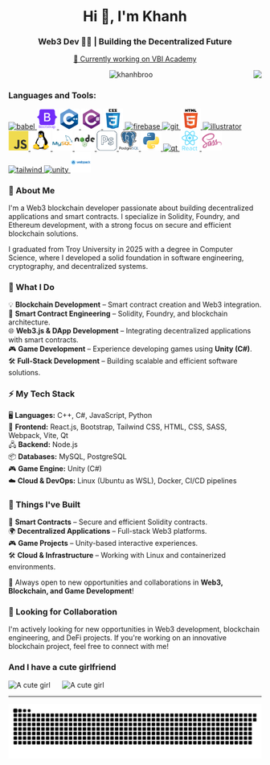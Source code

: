 <h1 align="center">Hi 👋, I'm Khanh</h1> 
<h3 align="center">Web3 Dev 👨‍💻 | Building the Decentralized Future</h3>  
 
<p align="center">
  <a href="https://github.com/vbi-academy" target="_blank" rel="noreferrer">🔭 Currently working on VBI Academy</a> 
</p>
    
<div align="center">
  <img src="https://github-readme-stats.vercel.app/api/top-langs?username=khanhbroo&show_icons=true&locale=en&layout=compact" alt="khanhbroo" />
  <img align="right" height="200" src="https://media4.giphy.com/media/UkfUod3TFW66J2BWKK/giphy.gif?cid=6c09b952otgjv0gub4pktz2l1i2ksyszfhx8hwmv1iihfz8j&ep=v1_internal_gif_by_id&rid=giphy.gif&ct=g"  />
</div>

<h3 align="left">Languages and Tools:</h3>
<p align="left"> <a href="https://babeljs.io/" target="_blank" rel="noreferrer"> <img src="https://www.vectorlogo.zone/logos/babeljs/babeljs-icon.svg" alt="babel" width="40" height="40"/> </a> <a href="https://getbootstrap.com" target="_blank" rel="noreferrer"> <img src="https://raw.githubusercontent.com/devicons/devicon/master/icons/bootstrap/bootstrap-plain-wordmark.svg" alt="bootstrap" width="40" height="40"/> </a> <a href="https://www.w3schools.com/cpp/" target="_blank" rel="noreferrer"> <img src="https://raw.githubusercontent.com/devicons/devicon/master/icons/cplusplus/cplusplus-original.svg" alt="cplusplus" width="40" height="40"/> </a> <a href="https://www.w3schools.com/cs/" target="_blank" rel="noreferrer"> <img src="https://raw.githubusercontent.com/devicons/devicon/master/icons/csharp/csharp-original.svg" alt="csharp" width="40" height="40"/> </a> <a href="https://www.w3schools.com/css/" target="_blank" rel="noreferrer"> <img src="https://raw.githubusercontent.com/devicons/devicon/master/icons/css3/css3-original-wordmark.svg" alt="css3" width="40" height="40"/> </a> <a href="https://firebase.google.com/" target="_blank" rel="noreferrer"> <img src="https://www.vectorlogo.zone/logos/firebase/firebase-icon.svg" alt="firebase" width="40" height="40"/> </a> <a href="https://git-scm.com/" target="_blank" rel="noreferrer"> <img src="https://www.vectorlogo.zone/logos/git-scm/git-scm-icon.svg" alt="git" width="40" height="40"/> </a> <a href="https://www.w3.org/html/" target="_blank" rel="noreferrer"> <img src="https://raw.githubusercontent.com/devicons/devicon/master/icons/html5/html5-original-wordmark.svg" alt="html5" width="40" height="40"/> </a> <a href="https://www.adobe.com/in/products/illustrator.html" target="_blank" rel="noreferrer"> <img src="https://www.vectorlogo.zone/logos/adobe_illustrator/adobe_illustrator-icon.svg" alt="illustrator" width="40" height="40"/> </a> <a href="https://developer.mozilla.org/en-US/docs/Web/JavaScript" target="_blank" rel="noreferrer"> <img src="https://raw.githubusercontent.com/devicons/devicon/master/icons/javascript/javascript-original.svg" alt="javascript" width="40" height="40"/> </a> <a href="https://www.linux.org/" target="_blank" rel="noreferrer"> <img src="https://raw.githubusercontent.com/devicons/devicon/master/icons/linux/linux-original.svg" alt="linux" width="40" height="40"/> </a> <a href="https://www.mysql.com/" target="_blank" rel="noreferrer"> <img src="https://raw.githubusercontent.com/devicons/devicon/master/icons/mysql/mysql-original-wordmark.svg" alt="mysql" width="40" height="40"/> </a> <a href="https://nodejs.org" target="_blank" rel="noreferrer"> <img src="https://raw.githubusercontent.com/devicons/devicon/master/icons/nodejs/nodejs-original-wordmark.svg" alt="nodejs" width="40" height="40"/> </a> <a href="https://www.photoshop.com/en" target="_blank" rel="noreferrer"> <img src="https://raw.githubusercontent.com/devicons/devicon/master/icons/photoshop/photoshop-line.svg" alt="photoshop" width="40" height="40"/> </a> <a href="https://www.postgresql.org" target="_blank" rel="noreferrer"> <img src="https://raw.githubusercontent.com/devicons/devicon/master/icons/postgresql/postgresql-original-wordmark.svg" alt="postgresql" width="40" height="40"/> </a> <a href="https://www.python.org" target="_blank" rel="noreferrer"> <img src="https://raw.githubusercontent.com/devicons/devicon/master/icons/python/python-original.svg" alt="python" width="40" height="40"/> </a> <a href="https://www.qt.io/" target="_blank" rel="noreferrer"> <img src="https://upload.wikimedia.org/wikipedia/commons/0/0b/Qt_logo_2016.svg" alt="qt" width="40" height="40"/> </a> <a href="https://reactjs.org/" target="_blank" rel="noreferrer"> <img src="https://raw.githubusercontent.com/devicons/devicon/master/icons/react/react-original-wordmark.svg" alt="react" width="40" height="40"/> </a> <a href="https://sass-lang.com" target="_blank" rel="noreferrer"> <img src="https://raw.githubusercontent.com/devicons/devicon/master/icons/sass/sass-original.svg" alt="sass" width="40" height="40"/> </a> <a href="https://tailwindcss.com/" target="_blank" rel="noreferrer"> <img src="https://www.svgrepo.com/show/374118/tailwind.svg" alt="tailwind" width="40" height="40"/> </a> <a href="https://unity.com/" target="_blank" rel="noreferrer"> <img src="https://www.vectorlogo.zone/logos/unity3d/unity3d-icon.svg" alt="unity" width="40" height="40"/> </a> <a href="https://webpack.js.org" target="_blank" rel="noreferrer"> <img src="https://raw.githubusercontent.com/devicons/devicon/d00d0969292a6569d45b06d3f350f463a0107b0d/icons/webpack/webpack-original-wordmark.svg" alt="webpack" width="40" height="40"/> </a> </p>



### 👋 About Me
I'm a Web3 blockchain developer passionate about building decentralized applications and smart contracts. I specialize in Solidity, Foundry, and Ethereum development, with a strong focus on secure and efficient blockchain solutions.

I graduated from Troy University in 2025 with a degree in Computer Science, where I developed a solid foundation in software engineering, cryptography, and decentralized systems.

### 🚀 What I Do  
💡 **Blockchain Development** – Smart contract creation and Web3 integration.  
🔗 **Smart Contract Engineering** – Solidity, Foundry, and blockchain architecture.  
🌐 **Web3.js & DApp Development** – Integrating decentralized applications with smart contracts.  
🎮 **Game Development** – Experience developing games using **Unity (C#)**.  
🛠 **Full-Stack Development** – Building scalable and efficient software solutions.  

### ⚡ My Tech Stack  
🖥 **Languages:** C++, C#, JavaScript, Python  
🎨 **Frontend:** React.js, Bootstrap, Tailwind CSS, HTML, CSS, SASS, Webpack, Vite, Qt  
🖧 **Backend:** Node.js  
📦 **Databases:** MySQL, PostgreSQL  
🎮 **Game Engine:** Unity (C#)  
☁️ **Cloud & DevOps:** Linux (Ubuntu as WSL), Docker, CI/CD pipelines  

### 🎯 Things I've Built  
🔗 **Smart Contracts** – Secure and efficient Solidity contracts.  
🌍 **Decentralized Applications** – Full-stack Web3 platforms.  
🎮 **Game Projects** – Unity-based interactive experiences.  
🛠 **Cloud & Infrastructure** – Working with Linux and containerized environments.  

🚀 Always open to new opportunities and collaborations in **Web3, Blockchain, and Game Development**! 


### 🤝 Looking for Collaboration
I'm actively looking for new opportunities in Web3 development, blockchain engineering, and DeFi projects. If you're working on an innovative blockchain project, feel free to connect with me!

### And I have a cute girlfriend
<div align="left">
 <img src="https://scontent.fhan2-5.fna.fbcdn.net/v/t39.30808-6/483770387_1790922518307462_5506646837159664575_n.jpg?_nc_cat=104&ccb=1-7&_nc_sid=a5f93a&_nc_eui2=AeFNZe5RzDJLnHXAMEWWBDeNDCSQFcR6QEkMJJAVxHpAScdc0gqoYjJZXuUd0SPXQSKu1c3zO20qYQ9blqzfxO2w&_nc_ohc=z25YQFLZrkoQ7kNvwEiA-In&_nc_oc=Adle44WpZmIvgdoWxGw2gPeb7Cu_l_elf3JSECo_PnzETmnE7yLtToqTl1L-Y9umsn0jt7V4OmyX3Cfx7CX8owbn&_nc_zt=23&_nc_ht=scontent.fhan2-5.fna&_nc_gid=_7PUUck3dxMXMzopJ5wgGw&oh=00_AfLUpyxLEmpDn-BPdWzrVDfrhGCUpIvPCGtK5Mvyypekiw&oe=6843BB00" alt="A cute girl" width="400" height="400" style="padding-right: 20px;" />

 <img src="https://scontent.fhan2-3.fna.fbcdn.net/v/t39.30808-6/441487160_971073494403190_6189702457359858458_n.jpg?stp=dst-jpg_p526x296_tt6&_nc_cat=108&ccb=1-7&_nc_sid=6ee11a&_nc_eui2=AeHdvHpwazZ9HUEiZTp9_vXpDXQrnBDOSk8NdCucEM5KT9LwlWLvdiq96GRntxRQvZLEb-b4m5_VZ1sQPz52DhNn&_nc_ohc=kUkw_6fbqlEQ7kNvwHcWG92&_nc_oc=AdkC6FxwwPUSxpoVQDIs0Qj290BjH32lyCRXPV5WdzhSokYXKU8toidDiF2V_B6WoQqbTMhSNP_I9e8UkHlxuENv&_nc_zt=23&_nc_ht=scontent.fhan2-3.fna&_nc_gid=0JcJmMGbkq38hDp1gOZ-Pw&oh=00_AfIl44U1dxIP6LGly0AsfD2L6e-Orh5bSMp2uQnrSHwr3Q&oe=6843E583" alt="A cute girl" width="400" height="400" />
</div>

---

![snake gif](https://github.com/Khanhbroo/Khanhbroo/blob/output/github-snake.svg)


